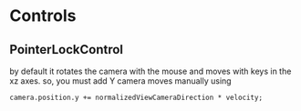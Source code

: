 # Controls
## PointerLockControl
by default it rotates the camera with the mouse and moves with keys in the xz axes.
so, you must add Y camera moves manually using 
```
camera.position.y += normalizedViewCameraDirection * velocity;
```

